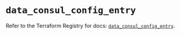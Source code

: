 # `data_consul_config_entry`

Refer to the Terraform Registry for docs: [`data_consul_config_entry`](https://registry.terraform.io/providers/hashicorp/consul/2.22.0/docs/data-sources/config_entry).

